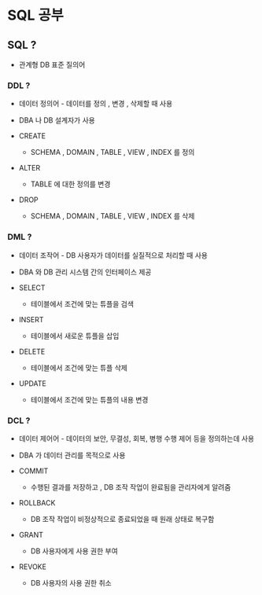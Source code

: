 # SQL 공부

## SQL ?

- 관계형 DB 표준 질의어

### DDL ?

- 데이터 정의어 - 데이터를 정의 , 변경 , 삭제할 때 사용
- DBA 나 DB 설계자가 사용

- CREATE
    - SCHEMA , DOMAIN , TABLE , VIEW , INDEX 를 정의
- ALTER
    - TABLE 에 대한 정의를 변경
- DROP
    - SCHEMA , DOMAIN , TABLE , VIEW , INDEX 를 삭제

### DML ?

- 데이터 조작어 - DB 사용자가 데이터를 실질적으로 처리할 때 사용
- DBA 와 DB 관리 시스템 간의 인터페이스 제공

- SELECT
    - 테이블에서 조건에 맞는 튜플을 검색
- INSERT
    - 테이블에서 새로운 튜플을 삽입
- DELETE
    - 테이블에서 조건에 맞는 튜플 삭제
- UPDATE
    - 테이블에서 조건에 맞는 튜플의 내용 변경

### DCL ?

- 데이터 제어어 - 데이터의 보안, 무결성, 회복, 병행 수행 제어 등을 정의하는데 사용
- DBA 가 데이터 관리를 목적으로 사용

- COMMIT
    - 수행된 결과를 저장하고 , DB 조작 작업이 완료됨을 관리자에게 알려줌
- ROLLBACK
    - DB 조작 작업이 비정상적으로 종료되었을 때 원래 상태로 복구함
- GRANT
    - DB 사용자에게 사용 권한 부여
- REVOKE
    - DB 사용자의 사용 권한 취소